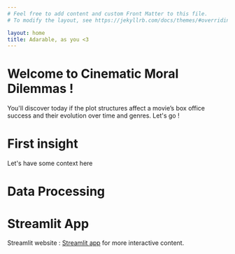 ```yaml
---
# Feel free to add content and custom Front Matter to this file.
# To modify the layout, see https://jekyllrb.com/docs/themes/#overriding-theme-defaults

layout: home  
title: Adarable, as you <3  
---  
```

# Welcome to Cinematic Moral Dilemmas !  

You'll discover today if the plot structures affect a movie’s box office success and their evolution over time and genres. Let's go !  

# First insight  

Let's have some context here   

# Data Processing


# Streamlit App

Streamlit website :  [Streamlit app](http://localhost:8501)  for more interactive content.